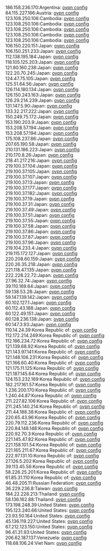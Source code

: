 186.158.236.170:Argentina: [ovpn config](vpn/186_158_236_170.ovpn)  
84.115.227.166:Austria: [ovpn config](vpn/84_115_227_166.ovpn)  
123.108.250.106:Cambodia: [ovpn config](vpn/123_108_250_106.ovpn)  
123.108.250.106:Cambodia: [ovpn config](vpn/123_108_250_106.ovpn)  
123.108.250.106:Cambodia: [ovpn config](vpn/123_108_250_106.ovpn)  
123.108.250.106:Cambodia: [ovpn config](vpn/123_108_250_106.ovpn)  
123.108.250.106:Cambodia: [ovpn config](vpn/123_108_250_106.ovpn)  
106.150.220.151:Japan: [ovpn config](vpn/106_150_220_151.ovpn)  
106.150.251.233:Japan: [ovpn config](vpn/106_150_251_233.ovpn)  
112.138.195.184:Japan: [ovpn config](vpn/112_138_195_184.ovpn)  
118.105.125.203:Japan: [ovpn config](vpn/118_105_125_203.ovpn)  
121.80.160.238:Japan: [ovpn config](vpn/121_80_160_238.ovpn)  
122.20.70.245:Japan: [ovpn config](vpn/122_20_70_245.ovpn)  
124.47.75.105:Japan: [ovpn config](vpn/124_47_75_105.ovpn)  
125.51.64.56:Japan: [ovpn config](vpn/125_51_64_56.ovpn)  
126.114.180.134:Japan: [ovpn config](vpn/126_114_180_134.ovpn)  
126.150.243.163:Japan: [ovpn config](vpn/126_150_243_163.ovpn)  
126.29.214.239:Japan: [ovpn config](vpn/126_29_214_239.ovpn)  
131.147.5.90:Japan: [ovpn config](vpn/131_147_5_90.ovpn)  
133.32.217.222:Japan: [ovpn config](vpn/133_32_217_222.ovpn)  
150.249.75.172:Japan: [ovpn config](vpn/150_249_75_172.ovpn)  
153.190.203.9:Japan: [ovpn config](vpn/153_190_203_9.ovpn)  
153.208.57.194:Japan: [ovpn config](vpn/153_208_57_194.ovpn)  
153.208.57.194:Japan: [ovpn config](vpn/153_208_57_194.ovpn)  
175.108.237.86:Japan: [ovpn config](vpn/175_108_237_86.ovpn)  
207.65.190.58:Japan: [ovpn config](vpn/207_65_190_58.ovpn)  
210.131.186.223:Japan: [ovpn config](vpn/210_131_186_223.ovpn)  
210.170.8.26:Japan: [ovpn config](vpn/210_170_8_26.ovpn)  
218.41.217.216:Japan: [ovpn config](vpn/218_41_217_216.ovpn)  
219.100.37.104:Japan: [ovpn config](vpn/219_100_37_104.ovpn)  
219.100.37.105:Japan: [ovpn config](vpn/219_100_37_105.ovpn)  
219.100.37.107:Japan: [ovpn config](vpn/219_100_37_107.ovpn)  
219.100.37.13:Japan: [ovpn config](vpn/219_100_37_13.ovpn)  
219.100.37.177:Japan: [ovpn config](vpn/219_100_37_177.ovpn)  
219.100.37.182:Japan: [ovpn config](vpn/219_100_37_182.ovpn)  
219.100.37.19:Japan: [ovpn config](vpn/219_100_37_19.ovpn)  
219.100.37.31:Japan: [ovpn config](vpn/219_100_37_31.ovpn)  
219.100.37.49:Japan: [ovpn config](vpn/219_100_37_49.ovpn)  
219.100.37.51:Japan: [ovpn config](vpn/219_100_37_51.ovpn)  
219.100.37.55:Japan: [ovpn config](vpn/219_100_37_55.ovpn)  
219.100.37.58:Japan: [ovpn config](vpn/219_100_37_58.ovpn)  
219.100.37.86:Japan: [ovpn config](vpn/219_100_37_86.ovpn)  
219.100.37.87:Japan: [ovpn config](vpn/219_100_37_87.ovpn)  
219.100.37.96:Japan: [ovpn config](vpn/219_100_37_96.ovpn)  
219.104.233.4:Japan: [ovpn config](vpn/219_104_233_4.ovpn)  
219.115.172.127:Japan: [ovpn config](vpn/219_115_172_127.ovpn)  
220.208.60.159:Japan: [ovpn config](vpn/220_208_60_159.ovpn)  
220.26.35.218:Japan: [ovpn config](vpn/220_26_35_218.ovpn)  
221.118.47.135:Japan: [ovpn config](vpn/221_118_47_135.ovpn)  
222.228.22.72:Japan: [ovpn config](vpn/222_228_22_72.ovpn)  
27.96.32.74:Japan: [ovpn config](vpn/27_96_32_74.ovpn)  
39.110.169.64:Japan: [ovpn config](vpn/39_110_169_64.ovpn)  
59.138.53.28:Japan: [ovpn config](vpn/59_138_53_28.ovpn)  
59.147.139.142:Japan: [ovpn config](vpn/59_147_139_142.ovpn)  
60.102.127.1:Japan: [ovpn config](vpn/60_102_127_1.ovpn)  
60.112.43.188:Japan: [ovpn config](vpn/60_112_43_188.ovpn)  
60.122.49.151:Japan: [ovpn config](vpn/60_122_49_151.ovpn)  
60.128.236.138:Japan: [ovpn config](vpn/60_128_236_138.ovpn)  
60.147.3.93:Japan: [ovpn config](vpn/60_147_3_93.ovpn)  
110.14.24.39:Korea Republic of: [ovpn config](vpn/110_14_24_39.ovpn)  
112.172.214.249:Korea Republic of: [ovpn config](vpn/112_172_214_249.ovpn)  
112.186.234.72:Korea Republic of: [ovpn config](vpn/112_186_234_72.ovpn)  
121.139.68.92:Korea Republic of: [ovpn config](vpn/121_139_68_92.ovpn)  
121.143.97.141:Korea Republic of: [ovpn config](vpn/121_143_97_141.ovpn)  
121.148.106.231:Korea Republic of: [ovpn config](vpn/121_148_106_231.ovpn)  
121.166.60.40:Korea Republic of: [ovpn config](vpn/121_166_60_40.ovpn)  
121.175.11.125:Korea Republic of: [ovpn config](vpn/121_175_11_125.ovpn)  
121.187.145.64:Korea Republic of: [ovpn config](vpn/121_187_145_64.ovpn)  
124.153.232.169:Korea Republic of: [ovpn config](vpn/124_153_232_169.ovpn)  
182.217.161.57:Korea Republic of: [ovpn config](vpn/182_217_161_57.ovpn)  
1.236.200.170:Korea Republic of: [ovpn config](vpn/1_236_200_170.ovpn)  
1.240.44.87:Korea Republic of: [ovpn config](vpn/1_240_44_87.ovpn)  
211.227.82.106:Korea Republic of: [ovpn config](vpn/211_227_82_106.ovpn)  
211.245.140.214:Korea Republic of: [ovpn config](vpn/211_245_140_214.ovpn)  
211.44.188.38:Korea Republic of: [ovpn config](vpn/211_44_188_38.ovpn)  
220.65.43.96:Korea Republic of: [ovpn config](vpn/220_65_43_96.ovpn)  
220.79.112.236:Korea Republic of: [ovpn config](vpn/220_79_112_236.ovpn)  
220.84.148.148:Korea Republic of: [ovpn config](vpn/220_84_148_148.ovpn)  
220.92.70.3:Korea Republic of: [ovpn config](vpn/220_92_70_3.ovpn)  
221.145.47.82:Korea Republic of: [ovpn config](vpn/221_145_47_82.ovpn)  
221.158.101.54:Korea Republic of: [ovpn config](vpn/221_158_101_54.ovpn)  
221.165.211.67:Korea Republic of: [ovpn config](vpn/221_165_211_67.ovpn)  
222.97.131.10:Korea Republic of: [ovpn config](vpn/222_97_131_10.ovpn)  
27.126.5.202:Korea Republic of: [ovpn config](vpn/27_126_5_202.ovpn)  
39.113.45.56:Korea Republic of: [ovpn config](vpn/39_113_45_56.ovpn)  
58.226.25.201:Korea Republic of: [ovpn config](vpn/58_226_25_201.ovpn)  
61.85.31.110:Korea Republic of: [ovpn config](vpn/61_85_31_110.ovpn)  
46.48.205.11:Russian Federation: [ovpn config](vpn/46_48_205_11.ovpn)  
36.229.236.8:Taiwan: [ovpn config](vpn/36_229_236_8.ovpn)  
184.22.228.213:Thailand: [ovpn config](vpn/184_22_228_213.ovpn)  
58.136.162.88:Thailand: [ovpn config](vpn/58_136_162_88.ovpn)  
173.198.248.39:United States: [ovpn config](vpn/173_198_248_39.ovpn)  
195.123.240.66:United States: [ovpn config](vpn/195_123_240_66.ovpn)  
23.93.50.164:United States: [ovpn config](vpn/23_93_50_164.ovpn)  
45.136.119.227:United States: [ovpn config](vpn/45_136_119_227.ovpn)  
67.212.123.150:United States: [ovpn config](vpn/67_212_123_150.ovpn)  
96.41.31.93:United States: [ovpn config](vpn/96_41_31_93.ovpn)  
206.62.187.137:Venezuela: [ovpn config](vpn/206_62_187_137.ovpn)  
118.68.106.24:Viet Nam: [ovpn config](vpn/118_68_106_24.ovpn)  
